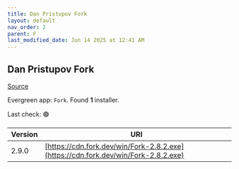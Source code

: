 ```yaml
---
title: Dan Pristupov Fork
layout: default
nav_order: 2
parent: F
last_modified_date: Jun 14 2025 at 12:41 AM
---
```


## Dan Pristupov Fork

[Source](https://www.fork.dev)

Evergreen app: `Fork`. Found **1** installer.

Last check: 🟢

| Version | URI                                                                                |
| ------- | ---------------------------------------------------------------------------------- |
| 2.9.0   | [https://cdn.fork.dev/win/Fork-2.8.2.exe](https://cdn.fork.dev/win/Fork-2.8.2.exe) |
